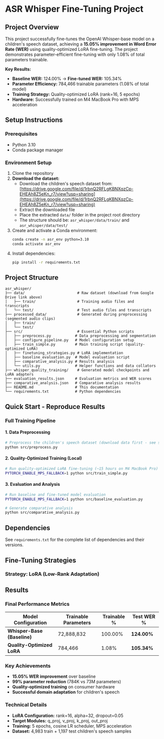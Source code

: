 # ASR Whisper Fine-Tuning Project

## Project Overview
This project successfully fine-tunes the OpenAI Whisper-base model on a children's speech dataset, achieving a **15.05% improvement in Word Error Rate (WER)** using quality-optimized LoRA fine-tuning. The project demonstrates parameter-efficient fine-tuning with only 1.08% of total parameters trainable.

**Key Results:**
- **Baseline WER:** 124.00% → **Fine-tuned WER:** 105.34%
- **Parameter Efficiency:** 784,466 trainable parameters (1.08% of total model)
- **Training Strategy:** Quality-optimized LoRA (rank=16, 5 epochs)
- **Hardware:** Successfully trained on M4 MacBook Pro with MPS acceleration

## Setup Instructions

### Prerequisites
- Python 3.10
- Conda package manager

### Environment Setup
1. Clone the repository
2. **Download the dataset:**
   - Download the children's speech dataset from: [https://drive.google.com/file/d/1rbnQ2RFLgKBNXqzCp-EHEAh8Z5eKn_r7/view?usp=sharing](https://drive.google.com/file/d/1rbnQ2RFLgKBNXqzCp-EHEAh8Z5eKn_r7/view?usp=sharing)
   - Extract the downloaded file
   - Place the extracted `data/` folder in the project root directory
   - The structure should be: `asr_whisper/data/train/` and `asr_whisper/data/test/`
3. Create and activate a Conda environment:
   ```bash
   conda create -n asr_env python=3.10
   conda activate asr_env
   ```
4. Install dependencies:
   ```bash
   pip install -r requirements.txt
   ```

## Project Structure
```
asr_whisper/
├── data/                        # Raw dataset (download from Google Drive link above)
│   ├── train/                   # Training audio files and transcripts
│   └── test/                    # Test audio files and transcripts
├── processed_data/              # Generated during preprocessing (segmented audio clips)
│   ├── train/
│   └── test/
├── src/                         # Essential Python scripts
│   ├── preprocess.py           # Data preprocessing and segmentation
│   ├── configure_pipeline.py   # Model configuration setup
│   ├── train_simple.py         # Main training script (quality-optimized LoRA)
│   ├── finetuning_strategies.py # LoRA implementation
│   ├── baseline_evaluation.py  # Model evaluation script
│   ├── comparative_analysis.py # Results analysis
│   └── utils.py                # Helper functions and data collators
├── whisper_quality_training/    # Generated model checkpoints and LoRA adapters
├── evaluation_results.json     # Evaluation metrics and WER scores
├── comparative_analysis.json   # Comparative analysis results
├── README.md                   # This documentation
└── requirements.txt            # Python dependencies
```


## Quick Start - Reproduce Results

### Full Training Pipeline

#### 1. Data Preprocessing
```bash
# Preprocess the children's speech dataset (download data first - see setup instructions)
python src/preprocess.py
```

#### 2. Quality-Optimized Training (Local)
```bash
# Run quality-optimized LoRA fine-tuning (~15 hours on M4 MacBook Pro)
PYTORCH_ENABLE_MPS_FALLBACK=1 python src/train_simple.py
```

#### 3. Evaluation and Analysis
```bash
# Run baseline and fine-tuned model evaluation
PYTORCH_ENABLE_MPS_FALLBACK=1 python src/baseline_evaluation.py

# Generate comparative analysis
python src/comparative_analysis.py
```

## Dependencies
See `requirements.txt` for the complete list of dependencies and their versions.

## Fine-Tuning Strategies

### Strategy: LoRA (Low-Rank Adaptation)



## Results

### Final Performance Metrics

| Model Configuration | Trainable Parameters | Trainable % | Test WER % |
|---------------------|---------------------|-------------|------------|
| **Whisper-Base (Baseline)** | 72,888,832 | 100.00% | **124.00%** |
| **Quality-Optimized LoRA** | 784,466 | 1.08% | **105.34%** |

### Key Achievements
- **15.05% WER improvement** over baseline
- **99% parameter reduction** (784K vs 73M parameters)
- **Quality-optimized training** on consumer hardware
- **Successful domain adaptation** for children's speech

### Technical Details
- **LoRA Configuration:** rank=16, alpha=32, dropout=0.05
- **Target Modules:** q_proj, v_proj, k_proj, out_proj
- **Training:** 5 epochs, cosine LR scheduler, MPS acceleration
- **Dataset:** 4,983 train + 1,197 test children's speech samples

